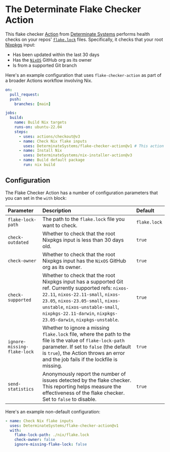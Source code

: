 # The Determinate Flake Checker Action

This flake checker [Action] from [Determinate Systems][detsys] performs health checks on your repos' [`flake.lock`][lock] files.
Specifically, it checks that your root [Nixpkgs] input:

* Has been updated within the last 30 days
* Has the [`NixOS`][nixos-org] GitHub org as its owner
* Is from a supported Git branch

Here's an example configuration that uses `flake-checker-action` as part of a broader Actions workflow involving Nix.

```yaml
on:
  pull_request:
  push:
    branches: [main]

jobs:
  build:
    name: Build Nix targets
    runs-on: ubuntu-22.04
    steps:
      - uses: actions/checkout@v3
      - name: Check Nix flake inputs
        uses: DeterminateSystems/flake-checker-action@v1 # This action
      - name: Install Nix
        uses: DeterminateSystems/nix-installer-action@v3
      - name: Build default package
        run: nix build
```

## Configuration

The Flake Checker Action has a number of configuration parameters that you can set in the `with` block:

Parameter | Description | Default
:---------|:------------|:-------
`flake-lock-path` | The path to the `flake.lock` file you want to check. | `flake.lock`
`check-outdated` | Whether to check that the root Nixpkgs input is less than 30 days old. | `true`
`check-owner` | Whether to check that the root Nixpkgs input has the `NixOS` GitHub org as its owner. | `true`
`check-supported` | Whether to check that the root Nixpkgs input has a supported Git ref. Currently supported refs: `nixos-22.11`, `nixos-22.11-small`, `nixos-23.05`, `nixos-23.05-small`, `nixos-unstable`, `nixos-unstable-small`, `nixpkgs-22.11-darwin`, `nixpkgs-23.05-darwin`, `nixpkgs-unstable`. | `true`
`ignore-missing-flake-lock` | Whether to ignore a missing `flake.lock` file, where the path to the file is the value of `flake-lock-path` parameter. If set to `false` (the default is `true`), the Action throws an error and the job fails if the lockfile is missing. | `true`
`send-statistics` | Anonymously report the number of issues detected by the flake checker. This reporting helps measure the effectiveness of the flake checker. Set to `false` to disable. | `true`

Here's an example non-default configuration:

```yaml
- name: Check Nix flake inputs
  uses: DeterminateSystems/flake-checker-action@v1
  with:
    flake-lock-path: ./nix/flake.lock
    check-owner: false
    ignore-missing-flake-lock: false
```

[action]: https://github.com/features/actions
[detsys]: https://determinate.systems
[lock]: https://zero-to-nix.com/concepts/flakes#lockfile
[nixos-org]: https://github.com/NixOS
[nixpkgs]: https://github.com/NixOS/nixpkgs
